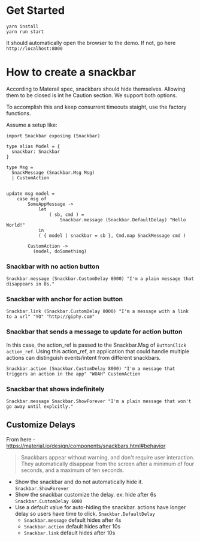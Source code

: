 # Get Started

```
yarn install
yarn run start
```

It should automatically open the browser to the demo. If not, go here `http://localhost:8000`

# How to create a snackbar

According to Materail spec, snackbars should hide themselves. Allowing them to be closed is int he Caution section. We support both options.

To accomplish this and keep consurrent timeouts staight, use the factory functions.

Assume a setup like:

```
import Snackbar exposing (Snackbar)

type alias Model = {
  snackbar: Snackbar
}

type Msg =
  SnackMessage (Snackbar.Msg Msg)
  | CustomAction


update msg model =
    case msg of
        SomeAppMessage ->
            let
                ( sb, cmd ) =
                    Snackbar.message (Snackbar.DefaultDelay) "Hello World!"
            in
            ( { model | snackbar = sb }, Cmd.map SnackMessage cmd )

        CustomAction ->
          (model, doSomething)
```

### Snackbar with no action button

```
Snackbar.message (Snackbar.CustomDelay 8000) "I'm a plain message that disappears in 8s."
```

### Snackbar with anchor for action button

```
Snackbar.link (Snackbar.CustomDelay 8000) "I'm a message with a link to a url" "YO" "http://giphy.com"
```

### Snackbar that sends a message to update for action button

In this case, the action_ref is passed to the Snackbar.Msg of `ButtonClick action_ref`. Using this action_ref, an application that could handle multiple actions can distinguish events/intent from different snackbars.

```
Snackbar.action (Snackbar.CustomDelay 8000) "I'm a message that triggers an action in the app" "WOAH" CustomAction
```

### Snackbar that shows indefinitely

```
Snackbar.message Snackbar.ShowForever "I'm a plain message that won't go away until explcitly."
```

## Customize Delays

From here - https://material.io/design/components/snackbars.html#behavior

> Snackbars appear without warning, and don't require user interaction. They automatically disappear from the screen after a minimum of four seconds, and a maximum of ten seconds.

- Show the snackbar and do not automatically hide it. `Snackbar.ShowForever`
- Show the snackbar customize the delay. ex: hide after 6s `Snackbar.CustomDelay 6000`
- Use a default value for auto-hiding the snackbar. actions have longer delay so users have time to click. `Snackbar.DefaultDelay`
  - `Snackbar.message` default hides after 4s
  - `Snackbar.action` default hides after 10s
  - `Snackbar.link` default hides after 10s


